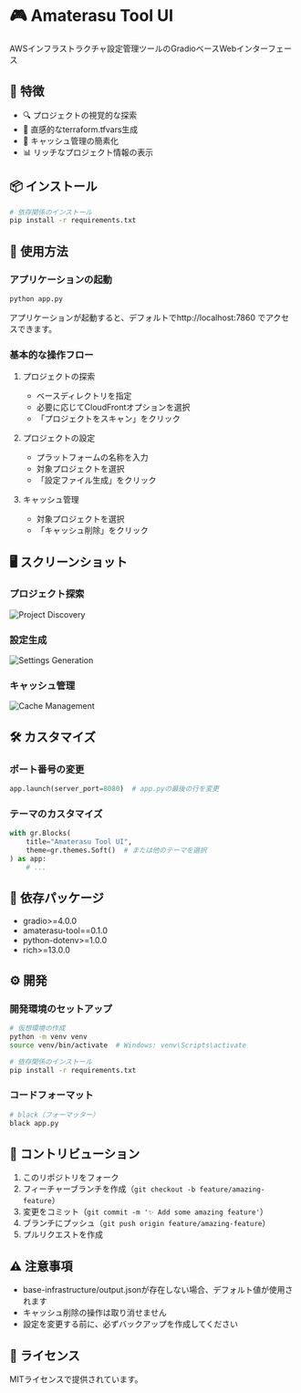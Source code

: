 # 🎮 Amaterasu Tool UI

AWSインフラストラクチャ設定管理ツールのGradioベースWebインターフェース

## 🌟 特徴

- 🔍 プロジェクトの視覚的な探索
- 🚀 直感的なterraform.tfvars生成
- 🧹 キャッシュ管理の簡素化
- 📊 リッチなプロジェクト情報の表示

## 📦 インストール

```bash
# 依存関係のインストール
pip install -r requirements.txt
```

## 🚀 使用方法

### アプリケーションの起動

```bash
python app.py
```

アプリケーションが起動すると、デフォルトでhttp://localhost:7860 でアクセスできます。

### 基本的な操作フロー

1. プロジェクトの探索
   - ベースディレクトリを指定
   - 必要に応じてCloudFrontオプションを選択
   - 「プロジェクトをスキャン」をクリック

2. プロジェクトの設定
   - プラットフォームの名称を入力
   - 対象プロジェクトを選択
   - 「設定ファイル生成」をクリック

3. キャッシュ管理
   - 対象プロジェクトを選択
   - 「キャッシュ削除」をクリック

## 🖥️ スクリーンショット

### プロジェクト探索
![Project Discovery](./assets/discovery.png)

### 設定生成
![Settings Generation](./assets/generation.png)

### キャッシュ管理
![Cache Management](./assets/cache.png)

## 🛠️ カスタマイズ

### ポート番号の変更

```python
app.launch(server_port=8080)  # app.pyの最後の行を変更
```

### テーマのカスタマイズ

```python
with gr.Blocks(
    title="Amaterasu Tool UI",
    theme=gr.themes.Soft()  # または他のテーマを選択
) as app:
    # ...
```

## 📝 依存パッケージ

- gradio>=4.0.0
- amaterasu-tool==0.1.0
- python-dotenv>=1.0.0
- rich>=13.0.0

## ⚙️ 開発

### 開発環境のセットアップ

```bash
# 仮想環境の作成
python -m venv venv
source venv/bin/activate  # Windows: venv\Scripts\activate

# 依存関係のインストール
pip install -r requirements.txt
```

### コードフォーマット

```bash
# black（フォーマッター）
black app.py
```

## 🤝 コントリビューション

1. このリポジトリをフォーク
2. フィーチャーブランチを作成（`git checkout -b feature/amazing-feature`）
3. 変更をコミット（`git commit -m '✨ Add some amazing feature'`）
4. ブランチにプッシュ（`git push origin feature/amazing-feature`）
5. プルリクエストを作成

## ⚠️ 注意事項

- base-infrastructure/output.jsonが存在しない場合、デフォルト値が使用されます
- キャッシュ削除の操作は取り消せません
- 設定を変更する前に、必ずバックアップを作成してください

## 📄 ライセンス

MITライセンスで提供されています。
